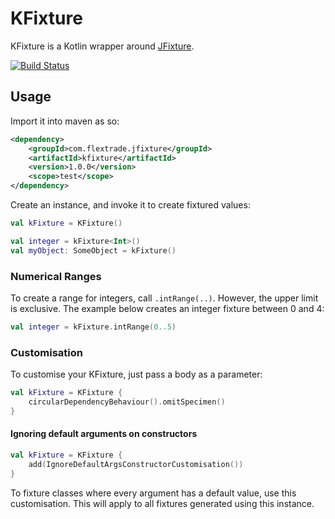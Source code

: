 # KFixture

KFixture is a Kotlin wrapper around [JFixture](https://github.com/FlexTradeUKLtd/jfixture).

[![Build Status](https://travis-ci.org/FlexTradeUKLtd/kfixture.svg)](https://travis-ci.org/FlexTradeUKLtd/kfixture)

## Usage

Import it into maven as so:

```xml
<dependency>
	<groupId>com.flextrade.jfixture</groupId>
	<artifactId>kfixture</artifactId>
	<version>1.0.0</version>
	<scope>test</scope>
</dependency>
```

Create an instance, and invoke it to create fixtured values:

```kotlin
val kFixture = KFixture()

val integer = kFixture<Int>()
val myObject: SomeObject = kFixture()
```

### Numerical Ranges

To create a range for integers, call `.intRange(..)`. However, the upper limit is exclusive. 
The example below creates an integer fixture between 0 and 4:

```kotlin
val integer = kFixture.intRange(0..5)
```

### Customisation

To customise your KFixture, just pass a body as a parameter:

```kotlin
val kFixture = KFixture {
    circularDependencyBehaviour().omitSpecimen()
}
``` 

#### Ignoring default arguments on constructors

```kotlin
val kFixture = KFixture {
    add(IgnoreDefaultArgsConstructorCustomisation())
}
```

To fixture classes where every argument has a default value, use this customisation. This will apply to all fixtures generated using this instance.
